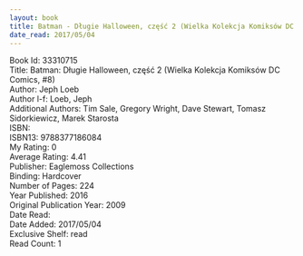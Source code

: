 ```yaml
---
layout: book
title: Batman - Długie Halloween, część 2 (Wielka Kolekcja Komiksów DC Comics,  no. 8)
date_read: 2017/05/04
---
```


Book Id: 33310715<br />
Title: Batman: Długie Halloween, część 2 (Wielka Kolekcja Komiksów DC Comics, #8)<br />
Author: Jeph Loeb<br />
Author l-f: Loeb, Jeph<br />
Additional Authors: Tim Sale, Gregory Wright, Dave    Stewart, Tomasz Sidorkiewicz, Marek Starosta<br />
ISBN: <br />
ISBN13: 9788377186084<br />
My Rating: 0<br />
Average Rating: 4.41<br />
Publisher: Eaglemoss Collections<br />
Binding: Hardcover<br />
Number of Pages: 224<br />
Year Published: 2016<br />
Original Publication Year: 2009<br />
Date Read: <br />
Date Added: 2017/05/04<br />
Exclusive Shelf: read<br />
Read Count: 1<br />

